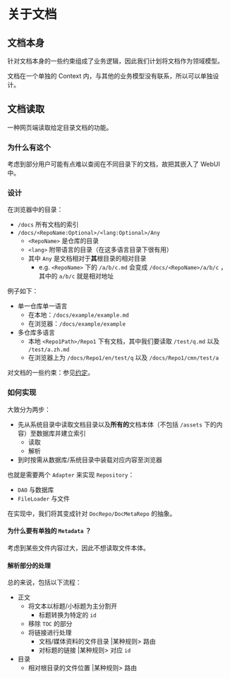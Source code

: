 # 关于文档

## 文档本身

针对文档本身的一些约束组成了业务逻辑，因此我们计划将文档作为领域模型。

文档在一个单独的 Context 内，与其他的业务模型没有联系，所以可以单独设计。

## 文档读取

一种网页端读取给定目录文档的功能。

### 为什么有这个

考虑到部分用户可能有点难以查阅在不同目录下的文档，故把其嵌入了 WebUI 中。

### 设计

在浏览器中的目录：

- `/docs` 所有文档的索引
- `/docs/<RepoName:Optional>/<lang:Optional>/Any`
  - `<RepoName>` 是仓库的目录
  - `<lang>` 附带语言的目录（在这多语言目录下很有用）
  - 其中 `Any` 是文档相对于**其**根目录的相对目录
    - e.g. `<RepoName>` 下的 `/a/b/c.md` 会变成 `/docs/<RepoName>/a/b/c` ，其中的 `a/b/c` 就是相对地址

例子如下：

- 单一仓库单一语言
  - 在本地：`/docs/example/example.md`
  - 在浏览器：`/docs/example/example`
- 多仓库多语言
  - 本地 `<Repo1Path>/Repo1` 下有文档，其中我们要读取 `/test/q.md` 以及 `/test/a.zh.md`
  - 在浏览器上为 `/docs/Repo1/en/test/q` 以及 `/docs/Repo1/cmn/test/a`

对文档的一些约束：参见[约定](/docs/development/spec.cmn-Hans.md)。

### 如何实现

大致分为两步：

- 先从系统目录中读取文档目录以及**所有的**文档本体（不包括 `/assets` 下的内容）至数据库并建立索引
  - 读取
  - 解析
- 到时按需从数据库/系统目录中装载对应内容至浏览器

也就是需要两个 `Adapter` 来实现 `Repository`：

- `DAO` 与数据库
- `FileLoader` 与文件

在实现中，我们将其变成针对 `DocRepo/DocMetaRepo` 的抽象。

#### 为什么要有单独的 `Metadata` ？

考虑到某些文件内容过大，因此不想读取文件本体。

#### 解析部分的处理

总的来说，包括以下流程：

- 正文
  - 将文本以标题/小标题为主分割开
    - 标题转换为特定的 `id`
  - 移除 `TOC` 的部分
  - 将链接进行处理
    - 文档/媒体资料的文件目录 |某种规则> 路由
    - 对标题的链接 |某种规则> 对应 `id`
- 目录
  - 相对根目录的文件位置 |某种规则> 路由
